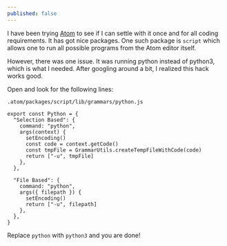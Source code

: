 ```yaml
---
published: false
---
```

I have been trying [Atom](https://atom.io) to see if I can settle with it once and for all coding requirements. It has got nice packages. One such package is `script` which allows one to run all possible programs from the Atom editor itself.

However, there was one issue. It was running python instead of python3, which is what I needed. After googling around a bit, I realized this hack works good. 

Open and look for the following lines:

    .atom/packages/script/lib/grammars/python.js

```
export const Python = {
  "Selection Based": {
    command: "python",
    args(context) {
      setEncoding()
      const code = context.getCode()
      const tmpFile = GrammarUtils.createTempFileWithCode(code)
      return ["-u", tmpFile]
    },
  },

  "File Based": {
    command: "python",
    args({ filepath }) {
      setEncoding()
      return ["-u", filepath]
    },
  },
}
```

Replace `python` with `python3` and you are done!
